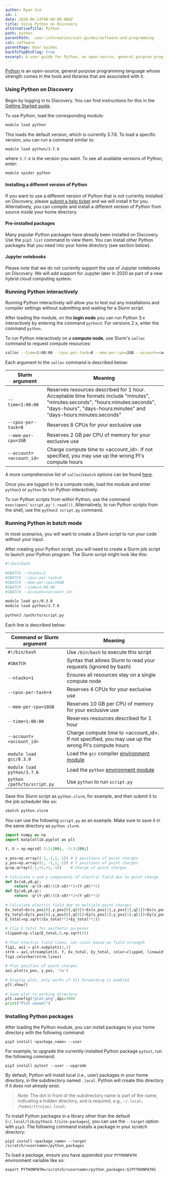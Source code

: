 ```yaml
---
author: Ryan Sim
id: 1
date: 2020-06-14T00:00:00.000Z
title: Using Python on Discovery
alternativeTitle: Python
path: python
parentPath:  user-information/user-guides/software-and-programming
cat: software
parentPage: User Guides
backToTopBtnFlag: true
excerpt: A user guide for Python, an open-source, general purpose programming language whose strength comes in the tools and libraries that are associated with it.
---
```


[Python](https://www.python.org/) is an open-source, general purpose programming language whose strength comes in the tools and libraries that are associated with it.

### Using Python on Discovery

Begin by logging in to Discovery. You can find instructions for this in the [Getting Started guide](/user-information/user-guides/high-performance-computing/discovery/getting-started).

To use Python, load the corresponding module:

```sh
module load python
```

This loads the default version, which is currently 3.7.6. To load a specific version, you can run a command similar to:

```sh
module load python/3.7.6
```

where `3.7.6` is the version you want. To see all available versions of Python, enter:

```sh
module spider python
```

#### Installing a different version of Python

If you want to use a different version of Python that is not currently installed on Discovery, please [submit a help ticket](/user-information/ticket-submission) and we will install it for you. Alternatively, you can compile and install a different version of Python from source inside your home directory.

#### Pre-installed packages

Many popular Python packages have already been installed on Discovery. Use the `pip3 list` command to view them. You can install other Python packages that you need into your home directory (see section below).

#### Jupyter notebooks

Please note that we do not currently support the use of Jupyter notebooks on Discovery. We will add support for Jupyter later in 2020 as part of a new hybrid cloud computing system.

### Running Python interactively

Running Python interactively will allow you to test out any installations and compiler settings without submitting and waiting for a Slurm script.

After loading the module, on the **login node** you can run Python 3.x interactively by entering the command `python3`. For versions 2.x, enter the command `python`.

To run Python interactively on a **compute node**, use Slurm's `salloc` command to request compute resources:

```sh
salloc --time=1:00:00 --cpus-per-task=8 --mem-per-cpu=2GB --account=<account_id>
```

Each argument to the `salloc` command is described below:

|Slurm argument|Meaning|
|----|----|
|`--time=1:00:00` | Reserves resources described for 1 hour. Acceptable time formats include "minutes", "minutes:seconds", "hours:minutes:seconds", "days-hours", "days-hours:minutes" and "days-hours:minutes:seconds"|
|`--cpus-per-task=8` | Reserves 8 CPUs for your exclusive use|
|`--mem-per-cpu=2GB` |  Reserves 2 GB per CPU of memory for your exclusive use|
|`--account=<account_id>` | Charge compute time to <account_id>. If not specified, you may use up the wrong PI's compute hours|

A more comprehensive list of `salloc`/`sbatch` options can be found [here](https://slurm.schedmd.com/sbatch.html).

Once you are logged in to a compute node, load the module and enter `python3` or `python` to run Python interactively.

To run Python scripts from within Python, use the command `exec(open('script.py').read())`. Alternatively, to run Python scripts from the shell, use the `python3 script.py` command.

### Running Python in batch mode

In most scenarios, you will want to create a Slurm script to run your code without your input.

After creating your Python script, you will need to create a Slurm job script to launch your Python program. The Slurm script might look like this:

```sh
#!/bin/bash
    
#SBATCH --ntasks=1
#SBATCH --cpus-per-task=4
#SBATCH --mem-per-cpu=10GB
#SBATCH --time=1:00:00
#SBATCH --account=<account_id>
    
module load gcc/8.3.0
module load python/3.7.6
    
python3 /path/to/script.py
```

Each line is described below:

|Command or Slurm argument|Meaning|
|----|----|
|`#!/bin/bash`|Use `/bin/bash` to execute this script |
|`#SBATCH`| Syntax that allows Slurm to read your requests (ignored by bash)|
|`--ntasks=1` |  Ensures all resources stay on a single compute node|
|`--cpus-per-task=4` | Reserves 4 CPUs for your exclusive use|
|`--mem-per-cpu=10GB` |  Reserves 10 GB per CPU of memory for your exclusive use|
|`--time=1:00:00` | Reserves resources described for 1 hour|
|`--account=<account_id>` | Charge compute time to <account_id>. If not specified, you may use up the wrong PI's compute hours|
|`module load gcc/8.3.0` | Load the `gcc` compiler [environment module](/user-information/user-guides/high-performance-computing/discovery/lmod)|
|`module load python/3.7.6` | Load the `python` [environment module](/user-information/user-guides/high-performance-computing/discovery/lmod)|
|`python /path/to/script.py` | Use `python` to run `script.py`|

Save this Slurm script as `python.slurm`, for example, and then submit it to the job scheduler like so:

```sh
sbatch python.slurm
```

You can use the following `script.py` as an example. Make sure to save it in the same directory as `python.slurm`.

```python
import numpy as np
import matplotlib.pyplot as plt
  
Y, X = np.mgrid[-3:3:200j, -3:3:200j]
  
x_pos=np.array((-1,-1,1, 1)) # X positions of point charges
y_pos=np.array((1, -1,1,-1)) # Y positions of point charges
q=np.array((-1,+1,+1,-1))    # Charge of point charges
  
# Calculate x and y components of electric field due to point charge
def Ex(x0,y0,q):
    return -q*(X-x0)/((X-x0)**2+(Y-y0)**2)
def Ey(x0,y0,q):
    return -q*(Y-y0)/((X-x0)**2+(Y-y0)**2)
  
# Calculate electric field due to multiple point charges
Ex_total=Ex(x_pos[0],y_pos[0],q[0])+Ex(x_pos[1],y_pos[1],q[1])+Ex(x_pos[2],y_pos[2],q[2])+Ex(x_pos[3],y_pos[3],q[3])
Ey_total=Ey(x_pos[0],y_pos[0],q[0])+Ey(x_pos[1],y_pos[1],q[1])+Ey(x_pos[2],y_pos[2],q[2])+Ey(x_pos[3],y_pos[3],q[3])
E_total=np.sqrt((Ex_total**2+Ey_total**2))
  
# Clip E_total for aesthetic purposes
clipped=np.clip(E_total,0,np.sqrt(3))
  
# Plot electric field lines, set color based on field strength
fig1, ax1 = plt.subplots(1,1)
strm = ax1.streamplot(X, Y, Ex_total, Ey_total, color=clipped, linewidth=2, density=1,cmap='PiYG')
fig1.colorbar(strm.lines)
  
# Plot position of point charges
ax1.plot(x_pos, y_pos, 'ro')
  
# Display plot, only works if X11 Forwarding is enabled
plt.show()
  
# Save plot to working directory
plt.savefig("plot.png",dpi=300)
print("Plot saved!")
```

### Installing Python packages

After loading the Python module, you can install packages to your home directory with the following command:

    pip3 install <package_name> --user

For example, to upgrade the currently-installed Python package `pytest`, run the following command:

    pip3 install pytest --user --upgrade

By default, Python will install local (i.e., user) packages in your home directory, in the subdirectory named `.local`. Python will create this directory if it does not already exist.

> Note: The dot in front of the subdirectory name is part of the name, indicating a hidden directory, and is required, e.g., `~/.local, /home1/ttrojan/.local`.

To install Python packages in a library other than the default (`~/.local/lib/python3.7/site-packages`), you can use the `--target` option with `pip3`. The following command installs a package in your scratch directory:

    pip3 install <package_name> --target /scratch/<username>/python_packages

To load a package, ensure you have appended your `PYTHONPATH` environment variable like so:

    export PYTHONPATH=/scratch/<username>/python_packages:${PYTHONPATH}
